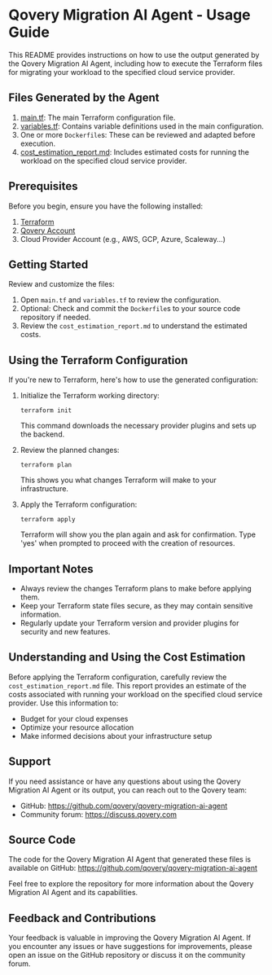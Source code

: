 # Qovery Migration AI Agent - Usage Guide

This README provides instructions on how to use the output generated by the Qovery Migration AI Agent, including how to execute the Terraform files for migrating your workload to the specified cloud service provider.

## Files Generated by the Agent

1. [main.tf](main.tf): The main Terraform configuration file.
2. [variables.tf](variables.tf): Contains variable definitions used in the main configuration.
3. One or more `Dockerfile`s: These can be reviewed and adapted before execution.
4. [cost_estimation_report.md](cost_estimation_report.md): Includes estimated costs for running the workload on the specified cloud service provider.

## Prerequisites

Before you begin, ensure you have the following installed:

1. [Terraform](https://developer.hashicorp.com/terraform/install)
2. [Qovery Account](https://www.qovery.com/)
3. Cloud Provider Account (e.g., AWS, GCP, Azure, Scaleway...)

## Getting Started

Review and customize the files:
1. Open `main.tf` and `variables.tf` to review the configuration.
2. Optional: Check and commit the `Dockerfile`s to your source code repository if needed.
3. Review the `cost_estimation_report.md` to understand the estimated costs.

## Using the Terraform Configuration

If you're new to Terraform, here's how to use the generated configuration:

1. Initialize the Terraform working directory:
   ```
   terraform init
   ```
   This command downloads the necessary provider plugins and sets up the backend.

2. Review the planned changes:
   ```
   terraform plan
   ```
   This shows you what changes Terraform will make to your infrastructure.

3. Apply the Terraform configuration:
   ```
   terraform apply
   ```
   Terraform will show you the plan again and ask for confirmation. Type 'yes' when prompted to proceed with the creation of resources.

## Important Notes

- Always review the changes Terraform plans to make before applying them.
- Keep your Terraform state files secure, as they may contain sensitive information.
- Regularly update your Terraform version and provider plugins for security and new features.

## Understanding and Using the Cost Estimation

Before applying the Terraform configuration, carefully review the `cost_estimation_report.md` file. This report provides an estimate of the costs associated with running your workload on the specified cloud service provider. Use this information to:

- Budget for your cloud expenses
- Optimize your resource allocation
- Make informed decisions about your infrastructure setup

## Support

If you need assistance or have any questions about using the Qovery Migration AI Agent or its output, you can reach out to the Qovery team:

- GitHub: https://github.com/qovery/qovery-migration-ai-agent
- Community forum: https://discuss.qovery.com

## Source Code

The code for the Qovery Migration AI Agent that generated these files is available on GitHub:
https://github.com/qovery/qovery-migration-ai-agent

Feel free to explore the repository for more information about the Qovery Migration AI Agent and its capabilities.

## Feedback and Contributions

Your feedback is valuable in improving the Qovery Migration AI Agent. If you encounter any issues or have suggestions for improvements, please open an issue on the GitHub repository or discuss it on the community forum.
